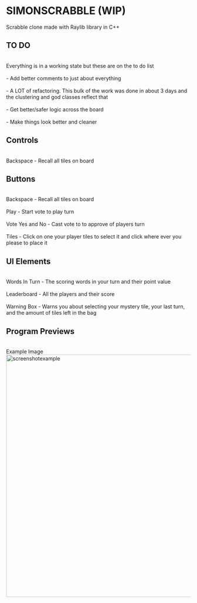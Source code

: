 # SIMONSCRABBLE (WIP)
Scrabble clone made with Raylib library in C++

## TO DO
<br> Everything is in a working state but these are on the to do list </br>
<br> - Add better comments to just about everything </br>
<br> - A LOT of refactoring. This bulk of the work was done in about 3 days and the clustering and god classes reflect that </br>
<br> - Get better/safer logic across the board </br>
<br> - Make things look better and cleaner </br>

## Controls
<br> Backspace - Recall all tiles on board </br>

## Buttons
<br> Backspace - Recall all tiles on board </br>
<br> Play - Start vote to play turn </br>
<br> Vote Yes and No - Cast vote to to approve of players turn </br>
<br> Tiles - Click on one your player tiles to select it and click where ever you please to place it </br>

## UI Elements
<br> Words In Turn - The scoring words in your turn and their point value </br>
<br> Leaderboard - All the players and their score </br>
<br> Warning Box - Warns you about selecting your mystery tile, your last turn, and the amount of tiles left in the bag </br>

## Program Previews
<br> Example Image </br>
<img width="757" height="662" alt="screenshotexample" src="https://github.com/user-attachments/assets/a276e5e1-edaa-47d5-bbaf-e40d0cf531b8" />


